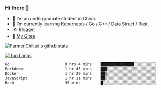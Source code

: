 ### Hi there 👋

- 🔭 I’m an undergraduate student in China.
- 🌱 I’m currently learning Kubernetes / Go / ~~C++~~ / Data Struct / Rust.
- ✍️ [Blogger](https://blog.farmer233.top)
- 🤔 [My Gitee](https://gitee.com/Farmer-chong)


[![Farmer.Chillax's github stats](https://github-readme-stats.vercel.app/api?username=FarmerChillax)](https://github.com/anuraghazra/github-readme-stats)

[![Top Langs](https://github-readme-stats.vercel.app/api/top-langs/?username=FarmerChillax&layout=compact&hide=html,css,javascript)](https://github.com/anuraghazra/github-readme-stats)


<a href="https://wakatime.com/@Farmer"> </a>
          <!--START_SECTION:waka-->

```txt
Go                         9 hrs 4 mins    ███████████████░░░░░░░░░░   59.63 %
Markdown                   1 hr 43 mins    ███░░░░░░░░░░░░░░░░░░░░░░   11.36 %
Docker                     1 hr 29 mins    ██▒░░░░░░░░░░░░░░░░░░░░░░   09.83 %
JavaScript                 1 hr 11 mins    ██░░░░░░░░░░░░░░░░░░░░░░░   07.81 %
Bash                       35 mins         █░░░░░░░░░░░░░░░░░░░░░░░░   03.86 %
```

<!--END_SECTION:waka-->



<!--
**Farmer-chong/Farmer-chong** is a ✨ _special_ ✨ repository because its `README.md` (this file) appears on your GitHub profile.

Here are some ideas to get you started:

- 🔭 I’m currently working on ...
- 🌱 I’m currently learning ...
- 👯 I’m looking to collaborate on ...
- 🤔 I’m looking for help with ...
- 💬 Ask me about ...
- 📫 How to reach me: ...
- 😄 Pronouns: ...
- ⚡ Fun fact: ...
-->
